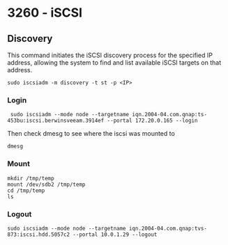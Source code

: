 # 3260 - iSCSI

## Discovery

This command initiates the iSCSI discovery process for the specified IP address, allowing the system to find and list available iSCSI targets on that address.

```
sudo iscsiadm -m discovery -t st -p <IP>
```

### Login

```
 sudo iscsiadm --mode node --targetname iqn.2004-04.com.qnap:ts-453bu:iscsi.berwinsveeam.3914ef --portal 172.20.0.165 --login
```

Then check dmesg to see where the iscsi was mounted to

```
dmesg
```

### Mount

```
mkdir /tmp/temp
mount /dev/sdb2 /tmp/temp
cd /tmp/temp
ls
```

### Logout

```
sudo iscsiadm --mode node --targetname iqn.2004-04.com.qnap:tvs-873:iscsi.hdd.5057c2 --portal 10.0.1.29 --logout
```
